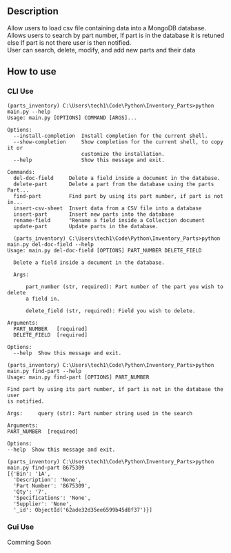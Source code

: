 ## Description  
Allow users to load csv file containing data into a MongoDB database.  
Allows users to search by part number, If part is in the database it is retuned else If part is not there user is then notified.  
User can search, delete, modify, and add new parts and their data  

## How to use
### CLI Use
```shell
(parts_inventory) C:\Users\tech1\Code\Python\Inventory_Parts>python main.py --help
Usage: main.py [OPTIONS] COMMAND [ARGS]...

Options:
  --install-completion  Install completion for the current shell.
  --show-completion     Show completion for the current shell, to copy it or
                        customize the installation.
  --help                Show this message and exit.

Commands:
  del-doc-field     Delete a field inside a document in the database.
  delete-part       Delete a part from the database using the parts Part...
  find-part         Find part by using its part number, if part is not in...
  insert-csv-sheet  Insert data from a CSV file into a database
  insert-part       Insert new parts into the database
  rename-field      "Rename a field inside a Collection document
  update-part       Update parts in the database.
```
```shell
  (parts_inventory) C:\Users\tech1\Code\Python\Inventory_Parts>python main.py del-doc-field --help
Usage: main.py del-doc-field [OPTIONS] PART_NUMBER DELETE_FIELD

  Delete a field inside a document in the database.

  Args:

      part_number (str, required): Part number of the part you wish to delete
      a field in.

      delete_field (str, required): Field you wish to delete.

Arguments:
  PART_NUMBER   [required]
  DELETE_FIELD  [required]

Options:
  --help  Show this message and exit.
  ```
  ```shell
  (parts_inventory) C:\Users\tech1\Code\Python\Inventory_Parts>python main.py find-part --help
Usage: main.py find-part [OPTIONS] PART_NUMBER

  Find part by using its part number, if part is not in the database the user
  is notified.

  Args:     query (str): Part number string used in the search

Arguments:
  PART_NUMBER  [required]

Options:
  --help  Show this message and exit.
```
```shell
(parts_inventory) C:\Users\tech1\Code\Python\Inventory_Parts>python main.py find-part 8675309
[{'Bin': '1A',
  'Description': 'None',
  'Part Number': '8675309',
  'Qty': '7',
  'Specifications': 'None',
  'Supplier': 'None',
  '_id': ObjectId('62ade32d35ee6599b45d8f37')}]
```
### Gui Use
Comming Soon  
